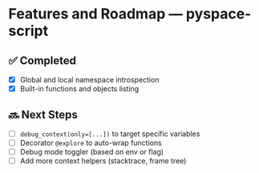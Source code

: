 # Features and Roadmap — pyspace-script

## ✅ Completed

- [x] Global and local namespace introspection
- [x] Built-in functions and objects listing

## 🔜 Next Steps

- [ ] `debug_context(only=[...])` to target specific variables
- [ ] Decorator `@explore` to auto-wrap functions
- [ ] Debug mode toggler (based on env or flag)
- [ ] Add more context helpers (stacktrace, frame tree)